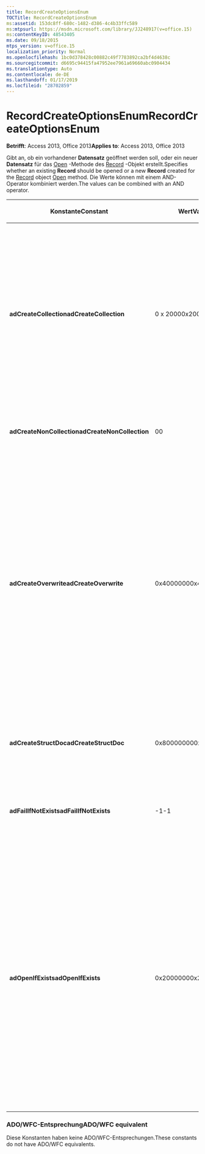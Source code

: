 ```yaml
---
title: RecordCreateOptionsEnum
TOCTitle: RecordCreateOptionsEnum
ms:assetid: 153dc8ff-680c-1482-d386-4c4b33ffc589
ms:mtpsurl: https://msdn.microsoft.com/library/JJ248917(v=office.15)
ms:contentKeyID: 48543405
ms.date: 09/18/2015
mtps_version: v=office.15
localization_priority: Normal
ms.openlocfilehash: 1bc0d378428c00882c49f7783892ca2bf4d4638c
ms.sourcegitcommit: d6695c94415fa47952ee7961a69660abc0904434
ms.translationtype: Auto
ms.contentlocale: de-DE
ms.lasthandoff: 01/17/2019
ms.locfileid: "28702859"
---
```

# <a name="recordcreateoptionsenum"></a><span data-ttu-id="dd810-102">RecordCreateOptionsEnum</span><span class="sxs-lookup"><span data-stu-id="dd810-102">RecordCreateOptionsEnum</span></span>


<span data-ttu-id="dd810-103">**Betrifft**: Access 2013, Office 2013</span><span class="sxs-lookup"><span data-stu-id="dd810-103">**Applies to**: Access 2013, Office 2013</span></span>

<span data-ttu-id="dd810-104">Gibt an, ob ein vorhandener **Datensatz** geöffnet werden soll, oder ein neuer **Datensatz** für das [Open](open-method-ado-record.md) -Methode des [Record](record-object-ado.md) -Objekt erstellt.</span><span class="sxs-lookup"><span data-stu-id="dd810-104">Specifies whether an existing **Record** should be opened or a new **Record** created for the [Record](record-object-ado.md) object [Open](open-method-ado-record.md) method.</span></span> <span data-ttu-id="dd810-105">Die Werte können mit einem AND-Operator kombiniert werden.</span><span class="sxs-lookup"><span data-stu-id="dd810-105">The values can be combined with an AND operator.</span></span>

<table>
<colgroup>
<col style="width: 33%" />
<col style="width: 33%" />
<col style="width: 33%" />
</colgroup>
<thead>
<tr class="header">
<th><p><span data-ttu-id="dd810-106">Konstante</span><span class="sxs-lookup"><span data-stu-id="dd810-106">Constant</span></span></p></th>
<th><p><span data-ttu-id="dd810-107">Wert</span><span class="sxs-lookup"><span data-stu-id="dd810-107">Value</span></span></p></th>
<th><p><span data-ttu-id="dd810-108">Beschreibung</span><span class="sxs-lookup"><span data-stu-id="dd810-108">Description</span></span></p></th>
</tr>
</thead>
<tbody>
<tr class="odd">
<td><p><span data-ttu-id="dd810-109"><strong>adCreateCollection</strong></span><span class="sxs-lookup"><span data-stu-id="dd810-109"><strong>adCreateCollection</strong></span></span></p></td>
<td><p><span data-ttu-id="dd810-110">0 x 2000</span><span class="sxs-lookup"><span data-stu-id="dd810-110">0x2000</span></span></p></td>
<td><p><span data-ttu-id="dd810-111">Erstellt einen neuen <strong>Datensatz</strong> an dem Knoten gemäß der <em>Source</em> -Parameter zu einem vorhandenen <strong>Datensatz</strong>zu öffnen.</span><span class="sxs-lookup"><span data-stu-id="dd810-111">Creates a new <strong>Record</strong> at the node specified by <em>Source</em> parameter, instead of opening an existing <strong>Record</strong>.</span></span> <span data-ttu-id="dd810-112">Wenn die Quelle auf einem vorhandenen Knoten verweist, tritt ein Laufzeitfehler, es sei denn, <strong>AdCreateCollection</strong> mit <strong>AdOpenIfExists</strong> oder <strong>AdCreateOverwrite</strong>kombiniert ist.</span><span class="sxs-lookup"><span data-stu-id="dd810-112">If the source points to an existing node, then a run-time error occurs, unless <strong>adCreateCollection</strong> is combined with <strong>adOpenIfExists</strong> or <strong>adCreateOverwrite</strong>.</span></span></p></td>
</tr>
<tr class="even">
<td><p><span data-ttu-id="dd810-113"><strong>adCreateNonCollection</strong></span><span class="sxs-lookup"><span data-stu-id="dd810-113"><strong>adCreateNonCollection</strong></span></span></p></td>
<td><p><span data-ttu-id="dd810-114">0</span><span class="sxs-lookup"><span data-stu-id="dd810-114">0</span></span></p></td>
<td><p><span data-ttu-id="dd810-115">Erstellt einen neuen <strong>Datensatz</strong> vom Typ <a href="recordtypeenum.md">AdSimpleRecord</a>.</span><span class="sxs-lookup"><span data-stu-id="dd810-115">Creates a new <strong>Record</strong> of type <a href="recordtypeenum.md">adSimpleRecord</a>.</span></span></p></td>
</tr>
<tr class="odd">
<td><p><span data-ttu-id="dd810-116"><strong>adCreateOverwrite</strong></span><span class="sxs-lookup"><span data-stu-id="dd810-116"><strong>adCreateOverwrite</strong></span></span></p></td>
<td><p><span data-ttu-id="dd810-117">0x4000000</span><span class="sxs-lookup"><span data-stu-id="dd810-117">0x4000000</span></span></p></td>
<td><p><span data-ttu-id="dd810-118">Ändert die Erstellung Flags <strong>AdCreateCollection</strong>, <strong>AdCreateNonCollection</strong>und <strong>AdCreateStructDoc</strong>.</span><span class="sxs-lookup"><span data-stu-id="dd810-118">Modifies the creation flags <strong>adCreateCollection</strong>, <strong>adCreateNonCollection</strong>, and <strong>adCreateStructDoc</strong>.</span></span> <span data-ttu-id="dd810-119">Wenn oder mit diesem Wert und einen der Werte für die Erstellung Kennzeichen verwendet wird, wenn die Quelle der URL auf einen vorhandenen Knoten oder <strong>Datensatz verweist</strong>, dann der vorhandene <strong>Datensatz</strong> überschrieben wird und an ihrer Stelle wird eine neue erstellt.</span><span class="sxs-lookup"><span data-stu-id="dd810-119">When OR is used with this value and one of the creation flag values, if the source URL points to an existing node or <strong>Record</strong>, then the existing <strong>Record</strong> is overwritten and a new one is created in its place.</span></span> <span data-ttu-id="dd810-120">Dieser Wert kann nicht zusammen mit <strong>AdOpenIfExists</strong>verwendet werden.</span><span class="sxs-lookup"><span data-stu-id="dd810-120">This value cannot be used together with <strong>adOpenIfExists</strong>.</span></span></p></td>
</tr>
<tr class="even">
<td><p><span data-ttu-id="dd810-121"><strong>adCreateStructDoc</strong></span><span class="sxs-lookup"><span data-stu-id="dd810-121"><strong>adCreateStructDoc</strong></span></span></p></td>
<td><p><span data-ttu-id="dd810-122">0x80000000</span><span class="sxs-lookup"><span data-stu-id="dd810-122">0x80000000</span></span></p></td>
<td><p><span data-ttu-id="dd810-123">Erstellt einen neuen <strong>Datensatz</strong> vom Typ <a href="recordtypeenum.md">AdStructDoc</a>statt einen bereits vorhandenen <strong>Datensatz</strong>zu öffnen.</span><span class="sxs-lookup"><span data-stu-id="dd810-123">Creates a new <strong>Record</strong> of type <a href="recordtypeenum.md">adStructDoc</a>, instead of opening an existing <strong>Record</strong>.</span></span></p></td>
</tr>
<tr class="odd">
<td><p><span data-ttu-id="dd810-124"><strong>adFailIfNotExists</strong></span><span class="sxs-lookup"><span data-stu-id="dd810-124"><strong>adFailIfNotExists</strong></span></span></p></td>
<td><p><span data-ttu-id="dd810-125">-1</span><span class="sxs-lookup"><span data-stu-id="dd810-125">-1</span></span></p></td>
<td><p><span data-ttu-id="dd810-p104">Standardwert. Führt zu einem Laufzeitfehler, wenn <em>Quelle</em> auf einen nicht vorhandenen Knoten verweist.</span><span class="sxs-lookup"><span data-stu-id="dd810-p104">Default. Results in a run-time error if <em>Source</em> points to a non-existent node.</span></span></p></td>
</tr>
<tr class="even">
<td><p><span data-ttu-id="dd810-128"><strong>adOpenIfExists</strong></span><span class="sxs-lookup"><span data-stu-id="dd810-128"><strong>adOpenIfExists</strong></span></span></p></td>
<td><p><span data-ttu-id="dd810-129">0x2000000</span><span class="sxs-lookup"><span data-stu-id="dd810-129">0x2000000</span></span></p></td>
<td><p><span data-ttu-id="dd810-130">Ändert die Erstellung Flags <strong>AdCreateCollection</strong>, <strong>AdCreateNonCollection</strong>und <strong>AdCreateStructDoc</strong>.</span><span class="sxs-lookup"><span data-stu-id="dd810-130">Modifies the creation flags <strong>adCreateCollection</strong>, <strong>adCreateNonCollection</strong>, and <strong>adCreateStructDoc</strong>.</span></span> <span data-ttu-id="dd810-131">Wenn oder mit diesem Wert und einen der Werte für die Erstellung Kennzeichen verwendet wird, falls die Quell-URL zu einer vorhandenen Knoten oder <strong>Record</strong> -Objekts verweist, und klicken Sie dann der Anbieter muss den vorhandenen <strong>Datensatz</strong> statt Erstellen einer neuen öffnen.</span><span class="sxs-lookup"><span data-stu-id="dd810-131">When OR is used with this value and one of the creation flag values, if the source URL points to an existing node or <strong>Record</strong> object, then the provider must open the existing <strong>Record</strong> instead of creating a new one.</span></span> <span data-ttu-id="dd810-132">Dieser Wert kann nicht zusammen mit <strong>AdCreateOverwrite</strong>verwendet werden.</span><span class="sxs-lookup"><span data-stu-id="dd810-132">This value cannot be used together with <strong>adCreateOverwrite</strong>.</span></span></p></td>
</tr>
</tbody>
</table>


### <a name="adowfc-equivalent"></a><span data-ttu-id="dd810-133">ADO/WFC-Entsprechung</span><span class="sxs-lookup"><span data-stu-id="dd810-133">ADO/WFC equivalent</span></span>

<span data-ttu-id="dd810-134">Diese Konstanten haben keine ADO/WFC-Entsprechungen.</span><span class="sxs-lookup"><span data-stu-id="dd810-134">These constants do not have ADO/WFC equivalents.</span></span>

